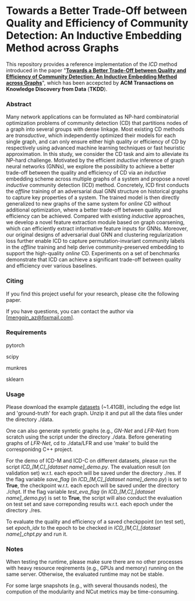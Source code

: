 # Towards a Better Trade-Off between Quality and Efficiency of Community Detection: An Inductive Embedding Method across Graphs

This repository provides a reference implementation of the *ICD* method introduced in the paper "[**Towards a Better Trade-Off between Quality and Efficiency of Community Detection: An Inductive Embedding Method across Graphs**](https://dl.acm.org/doi/abs/10.1145/3596605)", which has been accepcted by **ACM Transactions on Knowledge Discovery from Data** (**TKDD**).

### Abstract
Many network applications can be formulated as NP-hard combinatorial optimization problems of community detection (CD) that partitions nodes of a graph into several groups with dense linkage. Most existing CD methods are *transductive*, which independently optimized their models for each single graph, and can only ensure either high quality or efficiency of CD by respectively using advanced machine learning techniques or fast heuristic approximation. In this study, we consider the CD task and aim to alleviate its NP-hard challenge. Motivated by the efficient *inductive* inference of graph neural networks (GNNs), we explore the possibility to achieve a better trade-off between the quality and efficiency of CD via an *inductive* embedding scheme across multiple graphs of a system and propose a novel *inductive* community detection (ICD) method. Concretely, ICD first conducts the *offline* training of an adversarial dual GNN structure on historical graphs to capture key properties of a system. The trained model is then directly generalized to new graphs of the same system for *online* CD without additional optimization, where a better trade-off between quality and efficiency can be achieved. Compared with existing *inductive* approaches, we develop a novel feature extraction module based on graph coarsening, which can efficiently extract informative feature inputs for GNNs. Moreover, our original designs of adversarial dual GNN and clustering regularization loss further enable ICD to capture permutation-invariant community labels in the *offline* training and help derive community-preserved embedding to support the high-quality *online* CD. Experiments on a set of benchmarks demonstrate that ICD can achieve a significant trade-off between quality and efficiency over various baselines.

### Citing
If you find this project useful for your research, please cite the following paper.

If you have questions, you can contact the author via [mengqin_az@foxmail.com].

### Requirements
pytorch

scipy

munkres

sklearn

### Usage

Please download the example [datasets](https://hkustconnect-my.sharepoint.com/:u:/g/personal/mqinae_connect_ust_hk/ETxx52cWPVtGqokbKMd97RcB6fii0IxdD554U0liAaqYTg?e=XFR42L) (~1.41GB), including the edge list and 'ground-truth' for each graph. Unzip it and put all the data files under the directory ./data.

One can also generate syntetic graphs (e.g., *GN-Net* and *LFR-Net*) from scratch using the script under the directory ./data. Before generating graphs of *LFR-Net*, cd to ./data/LFR and use 'make' to build the corresponidng C++ project.

For the demo of ICD-M and ICD-C on different datasets, please run the script *ICD_[M,C]_[dataset name]_demo.py*. The evaluation result (on validation set) w.r.t. each epoch will be saved under the directory ./res. If the flag variable *save_flag* (in *ICD_[M,C]_[dataset name]_demo.py*) is set to **True**, the checkpoint w.r.t. each epoch will be saved under the directory ./chpt. If the flag variable *test_eva_flag* (in *ICD_[M,C]_[dataset name]_demo.py*) is set to **True**, the script will also conduct the evaluation on test set and save correponding results w.r.t. each epoch under the directory ./res.

To evaluate the quality and efficiency of a saved checkppoint (on test set), set *epoch_idx* to the epoch to be checked in *ICD_[M,C]_[dataset name]_chpt.py* and run it.

### Notes
When testing the runtime, please make sure there are no other processes with heavy resource reqirements (e.g., GPUs and memory) running on the same server. Otherwise, the evaluated runtime may not be stable.

For some large snapshots (e.g., with several thousands nodes), the compution of the modularity and NCut metrics may be time-consuming.

